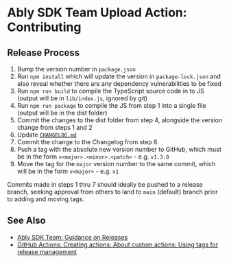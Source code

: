 # Ably SDK Team Upload Action: Contributing

## Release Process

1. Bump the version number in `package.json`
2. Run `npm install` which will update the version in `package-lock.json` and also reveal whether there are any dependency vulnerabilities to be fixed
3. Run `npm run build` to compile the TypeScript source code in to JS (output will be in `lib/index.js`, ignored by git)
4. Run `npm run package` to compile the JS from step 1 into a single file (output will be in the dist folder)
5. Commit the changes to the dist folder from step 4, alongside the version change from steps 1 and 2
6. Update [`CHANGELOG.md`](CHANGELOG.md)
7. Commit the change to the Changelog from step 6
8. Push a tag with the absolute new version number to GitHub, which must be in the form `v<major>.<minor>.<patch>` - e.g. `v1.3.0`
9. Move the tag for the `major` version number to the same commit, which will be in the form `v<major>` - e.g. `v1`

Commits made in steps 1 thru 7 should ideally be pushed to a release branch, seeking approval from others to land to `main` (default) branch prior to adding and moving tags.

## See Also

- [Ably SDK Team: Guidance on Releases](https://github.com/ably/engineering/blob/main/sdk/releases.md)
- [GitHub Actions: Creating actions: About custom actions: Using tags for release management](https://docs.github.com/en/actions/creating-actions/about-custom-actions#using-tags-for-release-management)
